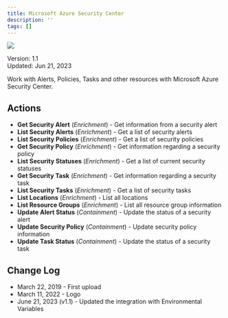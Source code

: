 ```yaml
---
title: Microsoft Azure Security Center
description: ''
tags: []
---
```


![](/img/platform-services/automation-service/app-central/logos/microsoft-azure-security-center.png)

Version: 1.1  
Updated: Jun 21, 2023

Work with Alerts, Policies, Tasks and other resources with Microsoft Azure Security Center.

## Actions

* **Get Security Alert** (*Enrichment*) - Get information from a security alert
* **List Security Alerts** (*Enrichment*) - Get a list of security alerts
* **List Security Policies** (*Enrichment*) - Get a list of security policies
* **Get Security Policy** (*Enrichment*) - Get information regarding a security policy
* **List Security Statuses** (*Enrichment*) - Get a list of current security statuses
* **Get Security Task** (*Enrichment*) - Get information regarding a security task
* **List Security Tasks** (*Enrichment*) - Get a list of security tasks
* **List Locations** (*Enrichment*) - List all locations
* **List Resource Groups** (*Enrichment*) - List all resource group information
* **Update Alert Status** (*Containment*) - Update the status of a security alert
* **Update Security Policy** (*Containment*) - Update security policy information
* **Update Task Status** (*Containment*) - Update the status of a security task

## Change Log

* March 22, 2019 - First upload
* March 11, 2022 - Logo
* June 21, 2023 (v1.1) - Updated the integration with Environmental Variables
